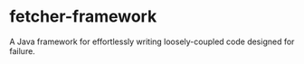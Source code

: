 # fetcher-framework
A Java framework for effortlessly writing loosely-coupled code designed for failure.
